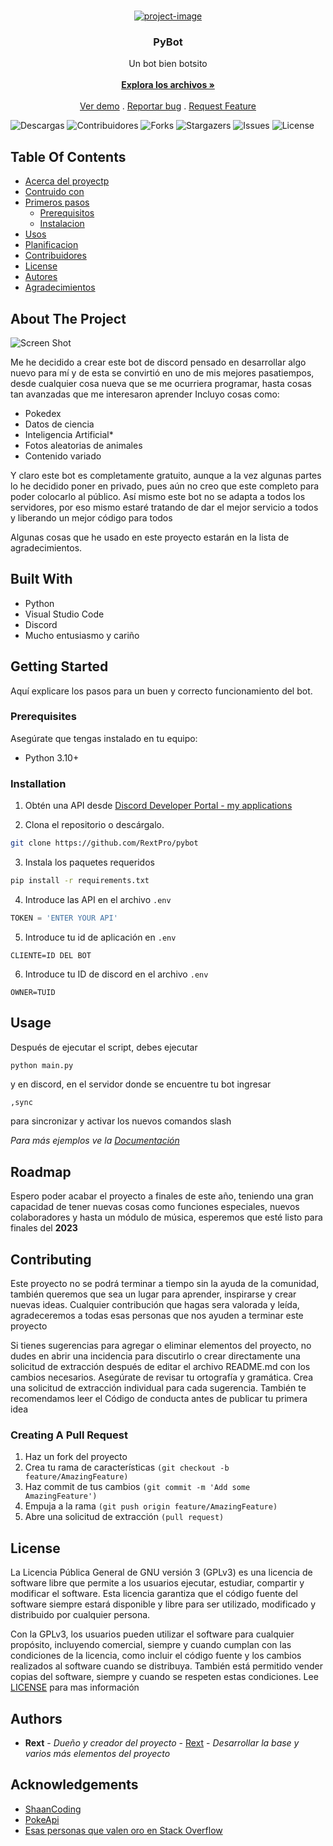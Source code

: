 <br/>
<p align="center">
  <a href="https://github.com/RextPro/PyBot">
    <p align="center"><img src="https://socialify.git.ci/rextpro/pybot/image?language=1&amp;name=1&amp;owner=1&amp;theme=Dark" alt="project-image"></p>
  </a>

  <h3 align="center">PyBot</h3>

  <p align="center">
    Un bot bien botsito
    <br/>
    <br/>
    <a href="https://github.com/RextPro/PyBot"><strong>Explora los archivos »</strong></a>
    <br/>
    <br/>
    <a href="https://github.com/RextPro/PyBot">Ver demo</a>
    .
    <a href="https://github.com/RextPro/PyBot/issues">Reportar bug</a>
    .
    <a href="https://github.com/RextPro/PyBot/issues">Request Feature</a>
  </p>
</p>

![Descargas](https://img.shields.io/github/downloads/RextPro/PyBot/total) ![Contribuidores](https://img.shields.io/github/contributors/RextPro/PyBot?color=dark-green) ![Forks](https://img.shields.io/github/forks/RextPro/PyBot?style=social) ![Stargazers](https://img.shields.io/github/stars/RextPro/PyBot?style=social) ![Issues](https://img.shields.io/github/issues/RextPro/PyBot) ![License](https://img.shields.io/github/license/RextPro/PyBot) 

## Table Of Contents

* [Acerca del proyectp](#about-the-project)
* [Contruido con](#built-with)
* [Primeros pasos](#getting-started)
  * [Prerequisitos](#prerequisites)
  * [Instalacion](#installation)
* [Usos](#usage)
* [Planificacion](#roadmap)
* [Contribuidores](#contributing)
* [License](#license)
* [Autores](#authors)
* [Agradecimientos](#acknowledgements)

## About The Project

![Screen Shot](images/screenshot.png)

Me he decidido a crear este bot de discord pensado en desarrollar algo nuevo para mí y de esta se convirtió en uno de mis mejores pasatiempos, desde cualquier cosa nueva que se me ocurriera programar, hasta cosas tan avanzadas que me interesaron aprender
Incluyo cosas como:
 * Pokedex
* Datos de ciencia
* Inteligencia Artificial*
* Fotos aleatorias de animales
* Contenido variado

Y claro este bot es completamente gratuito, aunque a la vez algunas partes lo he decidido poner en privado, pues aún no creo que este completo para poder colocarlo al público. Así mismo este bot no se adapta a todos los servidores, por eso mismo estaré tratando de dar el mejor servicio a todos y liberando un mejor código para todos

Algunas cosas que he usado en este proyecto estarán en la lista de agradecimientos.

## Built With

* Python
* Visual Studio Code
* Discord
* Mucho entusiasmo y cariño

## Getting Started

Aquí explicare los pasos para un buen y correcto funcionamiento del bot.

### Prerequisites

Asegúrate que tengas instalado en tu equipo:

* Python 3.10+

### Installation

1. Obtén una API desde [Discord Developer Portal - my applications](https://discord.com/developers/applications)

2. Clona el repositorio o descárgalo.

```sh
git clone https://github.com/RextPro/pybot
```

3. Instala los paquetes requeridos

```sh
pip install -r requirements.txt
```

4. Introduce las API en el archivo `.env`

```python
TOKEN = 'ENTER YOUR API'
```

5. Introduce tu id de aplicación en `.env`

```
CLIENTE=ID DEL BOT
```
6. Introduce tu ID de discord en el archivo `.env`
```
OWNER=TUID
```

## Usage

Después de ejecutar el script, debes ejecutar
```sh
python main.py
```
y en discord, en el servidor donde se encuentre tu bot ingresar

```
,sync
```
para sincronizar y activar los nuevos comandos slash

_Para más ejemplos ve la [Documentación](https://rextpro.github.io/projects/pybot/documentation)_

## Roadmap

Espero poder acabar el proyecto a finales de este año, teniendo una gran capacidad de tener nuevas cosas como funciones especiales, nuevos colaboradores y hasta un módulo de música, esperemos que esté listo para finales del  **2023**

## Contributing

Este proyecto no se podrá terminar a tiempo sin la ayuda de la comunidad, también queremos que sea un lugar para aprender, inspirarse y crear nuevas ideas. Cualquier contribución que hagas sera valorada y leída, agradeceremos a todas esas personas que nos ayuden a terminar este proyecto

Si tienes sugerencias para agregar o eliminar elementos del proyecto, no dudes en abrir una incidencia para discutirlo o crear directamente una solicitud de extracción después de editar el archivo README.md con los cambios necesarios.
Asegúrate de revisar tu ortografía y gramática.
Crea una solicitud de extracción individual para cada sugerencia.
También te recomendamos leer el Código de conducta antes de publicar tu primera idea

### Creating A Pull Request

1. Haz un fork del proyecto
2. Crea tu rama de características `(git checkout -b feature/AmazingFeature)`
3. Haz commit de tus cambios `(git commit -m 'Add some AmazingFeature')`
4. Empuja a la rama `(git push origin feature/AmazingFeature)`
5. Abre una solicitud de extracción `(pull request)`

## License

La Licencia Pública General de GNU versión 3 (GPLv3) es una licencia de software libre que permite a los usuarios ejecutar, estudiar, compartir y modificar el software. Esta licencia garantiza que el código fuente del software siempre estará disponible y libre para ser utilizado, modificado y distribuido por cualquier persona.

Con la GPLv3, los usuarios pueden utilizar el software para cualquier propósito, incluyendo comercial, siempre y cuando cumplan con las condiciones de la licencia, como incluir el código fuente y los cambios realizados al software cuando se distribuya. También está permitido vender copias del software, siempre y cuando se respeten estas condiciones.
 Lee [LICENSE](https://github.com/RextPro/PyBot/blob/main/LICENSE.md) para mas información

## Authors

* **Rext** - *Dueño y creador del proyecto* - [Rext](https://github.com/RexPro) - *Desarrollar la base y varios más elementos del proyecto*

## Acknowledgements

* [ShaanCoding](https://github.com/ShaanCoding/)
* [PokeApi](https://pokeapi.co/)
* [Esas personas que valen oro en Stack Overflow](https://stackoverflow.com/)
